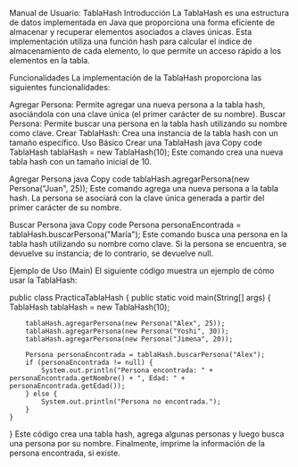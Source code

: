 Manual de Usuario: TablaHash
Introducción
La TablaHash es una estructura de datos implementada en Java que proporciona una forma eficiente de almacenar y recuperar elementos asociados a claves únicas. Esta implementación utiliza una función hash para calcular el índice de almacenamiento de cada elemento, lo que permite un acceso rápido a los elementos en la tabla.

Funcionalidades
La implementación de la TablaHash proporciona las siguientes funcionalidades:

Agregar Persona: Permite agregar una nueva persona a la tabla hash, asociándola con una clave única (el primer carácter de su nombre).
Buscar Persona: Permite buscar una persona en la tabla hash utilizando su nombre como clave.
Crear TablaHash: Crea una instancia de la tabla hash con un tamaño específico.
Uso Básico
Crear una TablaHash
java
Copy code
TablaHash tablaHash = new TablaHash(10);
Este comando crea una nueva tabla hash con un tamaño inicial de 10.

Agregar Persona
java
Copy code
tablaHash.agregarPersona(new Persona("Juan", 25));
Este comando agrega una nueva persona a la tabla hash. La persona se asociará con la clave única generada a partir del primer carácter de su nombre.

Buscar Persona
java
Copy code
Persona personaEncontrada = tablaHash.buscarPersona("María");
Este comando busca una persona en la tabla hash utilizando su nombre como clave. Si la persona se encuentra, se devuelve su instancia; de lo contrario, se devuelve null.

Ejemplo de Uso (Main)
El siguiente código muestra un ejemplo de cómo usar la TablaHash:

public class PracticaTablaHash {
    public static void main(String[] args) {
        TablaHash tablaHash = new TablaHash(10);

        tablaHash.agregarPersona(new Persona("Alex", 25));
        tablaHash.agregarPersona(new Persona("Yoshi", 30));
        tablaHash.agregarPersona(new Persona("Jimena", 20));

        Persona personaEncontrada = tablaHash.buscarPersona("Alex");
        if (personaEncontrada != null) {
            System.out.println("Persona encontrada: " + personaEncontrada.getNombre() + ", Edad: " + personaEncontrada.getEdad());
        } else {
            System.out.println("Persona no encontrada.");
        }
    }
}
Este código crea una tabla hash, agrega algunas personas y luego busca una persona por su nombre. Finalmente, imprime la información de la persona encontrada, si existe.
